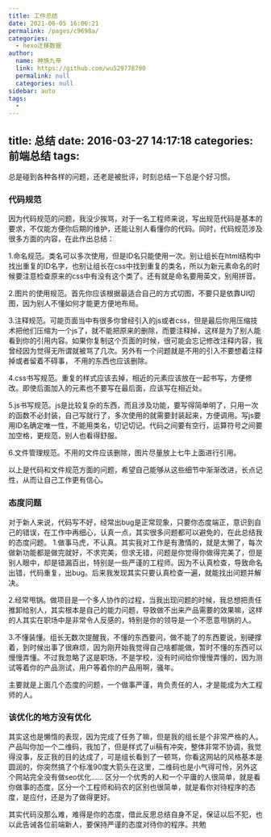 ```yaml
---
title: 工作总结
date: 2021-06-05 16:06:21
permalink: /pages/c9698a/
categories: 
  - hexo迁移数据
author: 
  name: 神族九帝
  link: https://github.com/wu529778790
  permalink: null
  categories: null
sidebar: auto
tags: 
  - 
---
```

title: 总结
date: 2016-03-27 14:17:18
categories: 前端总结
tags:
---
总是碰到各种各样的问题，还老是被批评，时刻总结一下总是个好习惯。
<!--more-->

### 代码规范
因为代码规范的问题，我没少挨骂，对于一名工程师来说，写出规范代码是基本的要求，不仅能方便你后期的维护，还能让别人看懂你的代码。同时，代码规范涉及很多方面的内容，在此作出总结：

1.命名规范。类名可以多次使用，但是ID名只能使用一次。别让组长在html结构中找出重复的ID名字，也别让组长在css中找到重复的类名，所以为新元素命名的时候要注意检查原来的css中有没有这个类了。还有就是命名要用英文，别用拼音。

2.图片的使用规范。首先你应该根据最适合自己的方式切图，不要只是依靠UI切图，因为别人不懂如何才能更方便地布局。

3.注释规范。可能页面当中有很多你曾经引入的js或者css，但是最后你用压缩技术把他们压缩为一个js了，就不能把原来的删除，而要注释掉，这样是为了别人能看到你的引用内容。如果你复制这个页面的时候，很可能会忘记修改注释内容，我曾经因为觉得无所谓就被骂了几次。另外有一个问题就是不用的引入不要想着注释掉或者留着不碍事， 不用的东西也应该删除。

4.css书写规范。重复的样式应该去掉，相近的元素应该放在一起书写，方便修改。即使后面加入的元素也不要写在最后面，应该写在相近处。

5.js书写规范。js是比较复杂的东西，而且涉及功能，要写得简单明了，只用一次的函数不必封装，自己写就行了，多次使用的就需要封装起来，方便调用。写js要用ID名确定唯一性，不能用类名，切记切记。代码之间要有空行，运算符号之间要加空格，更规范，别人也看得舒服。

6.文件管理规范。不用的文件应该删除，图片尽量放上七牛上面进行引用。

以上是代码和文件规范方面的问题，希望自己能够从这些细节中渐渐改进，长点记性，从而让自己工作更有信心。

### 态度问题
对于新人来说，代码写不好，经常出bug是正常现象，只要你态度端正，意识到自己的错误，在工作中再细心，认真一点，其实很多问题都可以避免的，在此总结我的态度问题。
1.做事马虎，不认真。其实我对工作是有激情的，就是太懒了，每次做新功能都是做完就好，不求完美，但求无错，问题是你觉得你做得完美了，但是别人眼中，却是错漏百出，特别是一些严谨的工程师。因为不认真检查，导致命名出错，代码重复，出bug。后来我发现其实只要认真检查一遍，就能找出问题并解决。

2.经常甩锅。做项目是一个多人协作的过程，当我出现问题的时候，我总想把责任推卸给别人，其实根本是自己的能力问题，导致做不出来产品需要的效果嘛，这样的人其实在职场中是非常令人反感的，特别是你的领导是一个不愿意甩锅的人。

3.不懂装懂。组长无数次提醒我，不懂的东西要问，做不能了的东西要说，别硬撑着，到时候出事了很麻烦，因为刚开始我觉得自己啥都能做，暂时不懂的东西可以慢慢弄懂。不过我忽略了这是职场，不是学校，没有时间给你慢慢弄懂的，因为测试等着你的产品测试，用户等着你的产品用啊，骚年。

主要就是上面几个态度的问题，一个做事严谨，肯负责任的人，才是能成为大工程师的人。

### 该优化的地方没有优化
其实这也是懒惰的表现，因为完成了任务了嘛，但是我的组长是个非常严格的人。产品叫你加一个二维码，我加了，但是样式了ui稿有冲突，整体非常不协调，我觉得没事，反正我的目的达成了，可是组长看到了一顿骂，你看这网站的风格基本是圆润的，你突然搞了个标准90度大箭头在这里，二维码也是小气得可怜，另外这个网站完全没有做seo优化......
区分一个优秀的人和一个平庸的人很简单，就是看你做事的态度，区分一个工程师和码农的区别也很简单，就是看你对待程序的态度，是应付，还是为了做得更好。

其实代码没那么难，难得是你的态度，借此反思总结自身不足，保证以后不犯，也以此告诫各位前端新人，要保持严谨的态度对待你的程序。共勉